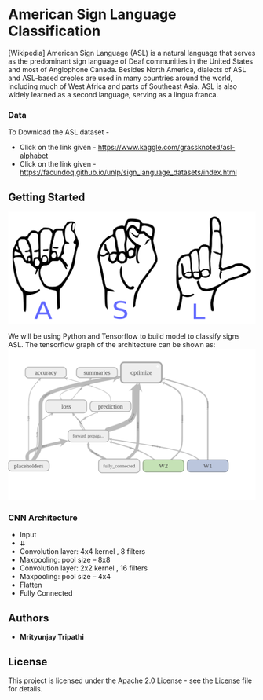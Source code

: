 # American Sign Language Classification
[Wikipedia] American Sign Language (ASL) is a natural language that serves as the predominant sign language of Deaf communities in the United States and most of Anglophone Canada. Besides North America, dialects of ASL and ASL-based creoles are used in many countries around the world, including much of West Africa and parts of Southeast Asia. ASL is also widely learned as a second language, serving as a lingua franca.

### Data

To Download the ASL dataset -
   * Click on the link given - https://www.kaggle.com/grassknoted/asl-alphabet
   * Click on the link given - https://facundoq.github.io/unlp/sign_language_datasets/index.html
   
   
## Getting Started
<img src = "images/asl.png">

We will be using Python and Tensorflow to build model to classify signs ASL. The tensorflow graph of the architecture can be shown as:
<img src = "images/graph_run.png">


### CNN Architecture
* Input
*  ⇊
* Convolution layer: 4x4 kernel , 8 filters
* Maxpooling: pool size – 8x8
* Convolution layer: 2x2 kernel , 16 filters 
* Maxpooling: pool size – 4x4
* Flatten
* Fully Connected

## Authors

* **Mrityunjay Tripathi**

## License

This project is licensed under the Apache 2.0 License - see the [License](https://github.com/Mrityunjay2668/American-Sign-Language-Classification/blob/master/LICENSE) file for details.
